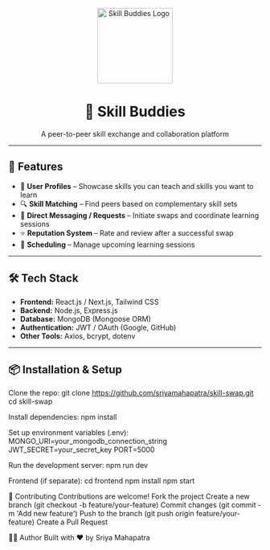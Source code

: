 <p align="center">
  <img src="./assets/SkillSwap.png" alt="Skill Buddies Logo" width="150"/>
</p>

<h1 align="center">🤝 Skill Buddies</h1>
<p align="center">A peer-to-peer skill exchange and collaboration platform</p>

---

## 🚀 Features
- 👤 **User Profiles** – Showcase skills you can teach and skills you want to learn  
- 🔍 **Skill Matching** – Find peers based on complementary skill sets  
- 💬 **Direct Messaging / Requests** – Initiate swaps and coordinate learning sessions  
- ⭐ **Reputation System** – Rate and review after a successful swap  
- 📅 **Scheduling** – Manage upcoming learning sessions  

---

## 🛠️ Tech Stack
- **Frontend:** React.js / Next.js, Tailwind CSS  
- **Backend:** Node.js, Express.js  
- **Database:** MongoDB (Mongoose ORM)  
- **Authentication:** JWT / OAuth (Google, GitHub)  
- **Other Tools:** Axios, bcrypt, dotenv  

---

## 📦 Installation & Setup

Clone the repo:
git clone https://github.com/sriyamahapatra/skill-swap.git
cd skill-swap

Install dependencies:
npm install


Set up environment variables (.env):
MONGO_URI=your_mongodb_connection_string
JWT_SECRET=your_secret_key
PORT=5000


Run the development server:
npm run dev


Frontend (if separate):
cd frontend
npm install
npm start


🤝 Contributing
Contributions are welcome!
Fork the project
Create a new branch (git checkout -b feature/your-feature)
Commit changes (git commit -m 'Add new feature')
Push to the branch (git push origin feature/your-feature)
Create a Pull Request

👩‍💻 Author
Built with ❤️ by Sriya Mahapatra
